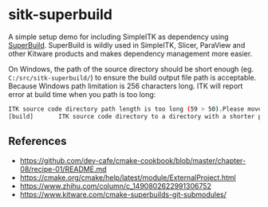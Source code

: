 # sitk-superbuild

A simple setup demo for including SimpleITK as dependency using [SuperBuild](https://www.kitware.com/cmake-superbuilds-git-submodules/). SuperBuild is wildly used in SimpleITK, Slicer, ParaView and other Kitware products and makes dependency management more easier.

On Windows, the path of the source directory should be short enough (eg. `C:/src/sitk-superbuild/`) to ensure the build output file path is acceptable. Because Windows path limitation is 256 characters long. ITK will report error at build time when you path is too long:

```bash
ITK source code directory path length is too long (59 > 50).Please move the
[build]       ITK source code directory to a directory with a shorter path.
```

## References

- https://github.com/dev-cafe/cmake-cookbook/blob/master/chapter-08/recipe-01/README.md
- https://cmake.org/cmake/help/latest/module/ExternalProject.html
- https://www.zhihu.com/column/c_1490802622991306752
- https://www.kitware.com/cmake-superbuilds-git-submodules/
